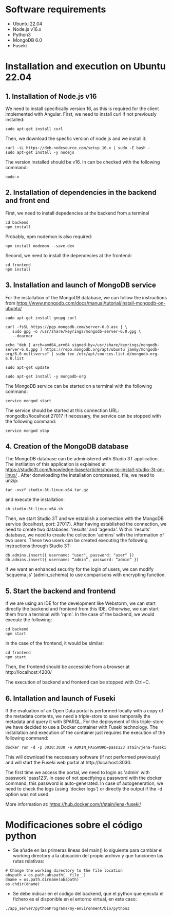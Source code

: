 # Software requirements
- Ubuntu 22.04
- Node.js v16.x
- Python3
- MongoDB 6.0
- Fuseki

# Installation and execution on Ubuntu 22.04
## 1. Installation of Node.js v16
We need to install specifically version 16, as this is required for the client implemented with Angular.
First, we need to install curl if not previously installed:
```
sudo apt-get install curl
```
Then, we download the specfic version of node.js and we install it:
```
curl -sL https://deb.nodesource.com/setup_16.x | sudo -E bash -
sudo apt-get install -y nodejs
```
The version installed should be v16. In can be checked with the following command:
```
node-v
```
## 2. Installation of dependencies in the backend and front end
First, we need to install depedencies at the backend from a terminal
```
cd backend
npm install
```
Probably, npm nodemon is also required:
```
npm install nodemon --save-dev
```
Second, we need to install the dependecies at the frontend:
```
cd frontend
npm install
```
## 3. Installation and launch of MongoDB service
For the installation of the MongoDB database, we can follow the instructions from https://www.mongodb.com/docs/manual/tutorial/install-mongodb-on-ubuntu/

```
sudo apt-get install gnupg curl

curl -fsSL https://pgp.mongodb.com/server-6.0.asc | \
   sudo gpg -o /usr/share/keyrings/mongodb-server-6.0.gpg \
   --dearmor

echo "deb [ arch=amd64,arm64 signed-by=/usr/share/keyrings/mongodb-server-6.0.gpg ] https://repo.mongodb.org/apt/ubuntu jammy/mongodb-org/6.0 multiverse" | sudo tee /etc/apt/sources.list.d/mongodb-org-6.0.list

sudo apt-get update

sudo apt-get install -y mongodb-org
```
The MongoDB service can be started on a terminal with the following command: 
```
service mongod start
```
The service should be started at this connection URL: mongodb://localhost:27017
If necessary, the service can be stopped with the following command:
```
service mongod stop
```
## 4. Creation of the MongoDB database
The MongoDB database can be administered with Studio 3T application.
The instllation of this application is explained at https://studio3t.com/knowledge-base/articles/how-to-install-studio-3t-on-linux/ . After donwloading the installation compressed, file, we need to unzip:
```
tar -xvzf studio-3t-linux-x64.tar.gz
```
and execute the installation:
```
sh studio-3t-linux-x64.sh
```
Then, we start Studio 3T and we establish a connection with the MongoDB service (localhost, port: 27017). After having established the connection, we need to create two databases: 'results' and 'agenda'.
Within 'results' database, we need to create the collection 'admins' with the information of two users. These two users can be created executing the following instructions through Studio 3T:
```
db.admins.insert({ username: "user", password: "user" })
db.admins.insert({ username: “admin”, password: “admin” })
```
If we want an enhanced security for the  login of users, we can modify 'scquema.js' (admin_schema) to use comparisons with encrypting function.

## 5. Start the backend and frontend
If we are using an IDE for the development like Webstorm, we can start directly the backend and frontend from this IDE. Otherwise, we can start them from a terminal with 'npm'. In the case of the backend, we would execute the following:
```
cd backend
npm start
```
In the case of the frontend, it would be similar:
```
cd frontend
npm start
```
Then, the frontend should be accessible from a browser at http://localhost:4200/

The execution of backend and frontend can be stopped with Ctrl+C.

## 6. Intallation and launch of Fuseki
If the evaluation of an Open Data portal is performed locally with a copy of the metadata contents, we need a triple-store to save temporally the metadata and query it with SPARQL. For the deployment of this triple-store we have decided to use a Docker container with Fuseki technology. The installation and execution of the container just requires the execution of the following command:
```
docker run -d -p 3030:3030 -e ADMIN_PASSWORD=pass123 stain/jena-fuseki
```
This will download the neccessary software (if not performed previously) and will start the Fuseki web portal at  http://localhost:3030. 

The first time we access the portal, we need to login as 'admin' with passwork 'pass123'. In case of not specifying a password with the docker command, this password is auto-generated. In case of autogeneration, we need to check the logs (using 'docker logs') or directly the output if the -d option was not used.

More information at: https://hub.docker.com/r/stain/jena-fuseki/ 

# Modificaciones sobre el código python
- Se añade en las primeras lineas del main() lo siguiente para cambiar el working directory a la ubicación del propio archivo y que funcionen las rutas relativas:
```
# Change the working directory to the file location
abspath = os.path.abspath(__file__)
dname = os.path.dirname(abspath)
os.chdir(dname)
```
- Se debe indicar en el código del backend, que el python que ejecuta el fichero es el disponible en el entorno virtual, en este caso:
```
./app_server/pythonPrograms/my-environment/bin/python3
```
